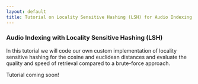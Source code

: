 ```yaml
---
layout: default
title: Tutorial on Locality Sensitive Hashing (LSH) for Audio Indexing and Retrieval
---
```


### Audio Indexing with Locality Sensitive Hashing (LSH)

In this tutorial we will code our own custom implementation of locality sensitive hashing for the cosine and euclidean distances and evaluate the quality and speed of retrieval compared to a brute-force approach.

Tutorial coming soon!
